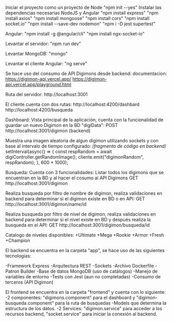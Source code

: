 Iniciar el proyecto como un proyecto de Node "npm init --yes"
Instalar las dependencias necesarias NodeJS y Angular
"npm install express"
"npm install axios"
"npm install mongoose"
"npm install cors"
"npm install socket.io"
"npm install --save-dev nodemon"
"npm i -D jest supertest"

Angular:
"npm install -g @angular/cli"
"npm install ngx-socket-io"

Levantar el servidor:
"npm run dev"

Levantar MongoDB:
"mongo"

Levantar el cliente Angular:
"ng serve"

Se hace uso del consumo de API Digimons desde backend: 
documentacion: 
https://digimon-api.vercel.app/
https://digimon-api.vercel.app/playground.html

Ruta del servidor:
http://localhost:3001

El cliente cuenta con dos rutas:
http://localhost:4200/dashbard
http://localhost:4200/busqueda

Dashboard:
Vista principal de la aplicación, cuenta con la funcionalidad de guardar un nuevo Digimon en la BD "digiData": 
POST http://localhost:3001/digimon (backend)

Muestra una imagen aleatoria de algun digimon utilizando sockets y con base al intervalo de tiempo configurado:
/*fragmento de código en backend*/    
 setInterval(async() => {
 const respRandom = await digiController.getRandomImage();
    cliente.emit("digimonRandom", respRandom);
    }, 600 * 1000);


Busqueda:
Cuenta con 3 funcionalidades: 
Listar todos los digimons que se encuentran en la BD y al hacer el cosumo al API Digimons
GET http://localhost:3001/digimon

Realiza busqueda por filtro de nombre de digimon, realiza validaciones en backend para determinar si el digimon existe en BD o en API:
GET http://localhost:3001/digimon/name/id

Realiza busqueda por filtro de nivel de digimon, realiza validaciones en backend para determinar si el nivel existe en BD y después realiza la busqueda en el API:
GET http://localhost:3001/digimon/busqueda/id

Catalogo de niveles disponibles:
+Ultimate
+Mega
+Rookie
+Armor
+Fresh
+Champion

El backend se encuentra en la carpeta "app", se hace uso de las siguientes tecnologias:

-Framework Express
-Arquitectura REST
-Sockets
-Archivo Dockerfile
-Patron Builder
-Base de datos MongoDB (uso de catálogos)
-Manejo de variables de entorno
-Tests con Jest (aun no completadas)
-Consumo de terceros (API Digimon)

El frontend se encuentra en la carpeta "frontend" y cuenta con lo siguiente:
-2 componentes: "digimons.component" para el dashboard y "digimon-busqueda.component" para la ruta de busquedas
-Models que determina la estructura de los datos.
-2 Services: "digimon.service" para acceder a los recursos backend, "socket.service" para iniciar la conexión al backend.



